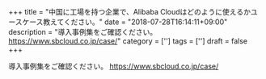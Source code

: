 +++
title = "中国に工場を持つ企業で、Alibaba Cloudはどのように使えるかユースケース教えてください。"
date = "2018-07-28T16:14:11+09:00"
description = "導入事例集をご確認ください。https://www.sbcloud.co.jp/case/"
category = ['']
tags = ['']
draft = false
+++

導入事例集をご確認ください。
https://www.sbcloud.co.jp/case/

